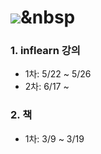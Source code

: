 # <img src="https://img.shields.io/badge/Tableau-E97627?style=flat-square&logo=Tableau&logoColor=white"/></a>&nbsp 

### 1. inflearn 강의
- 1차: 5/22 ~ 5/26
- 2차: 6/17 ~


### 2. 책
- 1차: 3/9 ~ 3/19

